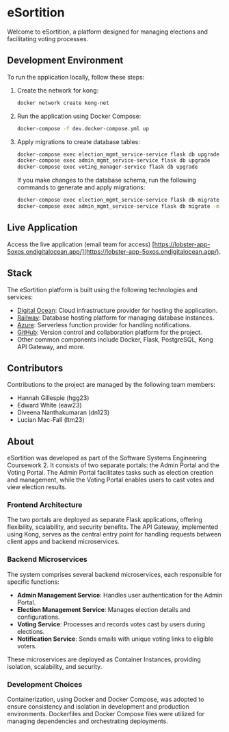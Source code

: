 # eSortition

Welcome to eSortition, a platform designed for managing elections and facilitating voting processes.

## Development Environment

To run the application locally, follow these steps:

1. Create the network for kong:
    ```bash
    docker network create kong-net
    ```

2. Run the application using Docker Compose:
    ```bash
    docker-compose -f dev.docker-compose.yml up
    ```

3. Apply migrations to create database tables:
    ```bash
    docker-compose exec election_mgmt_service-service flask db upgrade
    docker-compose exec admin_mgmt_service-service flask db upgrade
    docker-compose exec voting_manager-service flask db upgrade
    ```

    If you make changes to the database schema, run the following commands to generate and apply migrations:
    ```bash
    docker-compose exec election_mgmt_service-service flask db migrate -m "Initial migration"
    docker-compose exec admin_mgmt_service-service flask db migrate -m "Initial migration"
    ```

## Live Application

Access the live application (email team for access) [https://lobster-app-5oxos.ondigitalocean.app/](https://lobster-app-5oxos.ondigitalocean.app/).

## Stack

The eSortition platform is built using the following technologies and services:

- [Digital Ocean](https://www.digitalocean.com/): Cloud infrastructure provider for hosting the application.
- [Railway](https://railway.app/): Database hosting platform for managing database instances.
- [Azure](https://azure.microsoft.com/): Serverless function provider for handling notifications.
- [GitHub](https://github.com/Diveenaa/esortition): Version control and collaboration platform for the project.
- Other common components include Docker, Flask, PostgreSQL, Kong API Gateway, and more.

## Contributors

Contributions to the project are managed by the following team members:

- Hannah Gillespie (hgg23)
- Edward White (eaw23)
- Diveena Nanthakumaran (dn123)
- Lucian Mac-Fall (ltm23)

## About

eSortition was developed as part of the Software Systems Engineering Coursework 2. It consists of two separate portals: the Admin Portal and the Voting Portal. The Admin Portal facilitates tasks such as election creation and management, while the Voting Portal enables users to cast votes and view election results.

### Frontend Architecture

The two portals are deployed as separate Flask applications, offering flexibility, scalability, and security benefits. The API Gateway, implemented using Kong, serves as the central entry point for handling requests between client apps and backend microservices.

### Backend Microservices

The system comprises several backend microservices, each responsible for specific functions:

- **Admin Management Service**: Handles user authentication for the Admin Portal.
- **Election Management Service**: Manages election details and configurations.
- **Voting Service**: Processes and records votes cast by users during elections.
- **Notification Service**: Sends emails with unique voting links to eligible voters.

These microservices are deployed as Container Instances, providing isolation, scalability, and security.

### Development Choices

Containerization, using Docker and Docker Compose, was adopted to ensure consistency and isolation in development and production environments. Dockerfiles and Docker Compose files were utilized for managing dependencies and orchestrating deployments.

